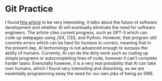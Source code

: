 # Git Practice

I found [this article](https://www.techslang.com/will-programmers-become-obsolete-because-of-ai/) to be very interesting, it talks about the future of software development and whether AI will eventually eliminate the need for software engineers. The article cites current progress, such as GPT-3 which can code up webpages using JSX, CSS, and Python. However, that program still commits errors which can be hard for humans to correct, meaning that in the present day, AI techonology is not advanced enough to surpass the ability of humans. Currently, AI can do the dirty work such as coding up simple programs or autocompleting lines of code, however it can't complete harder tasks. Evenutally however, it is a very real possibility that AI can take over humans, which I found very interesting and disturbing, as we are essentially programming away the need for our own jobs of being an SWE.